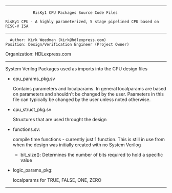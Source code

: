 ****************************************************************************************

				RisKy1 CPU Packages Source Code Files

    RisKy1 CPU - A highly parameterized, 5 stage pipelined CPU based on RISC-V ISA
----------------------------------------------------------------------------------------

      Author: Kirk Weedman (kirk@hdlexpress.com)
    Position: Design/Verification Engineer (Project Owner)
Organization: HDLexpress.com

----------------------------------------------------------------------------------------

System Verilog Packages used as imports into the CPU design files
- cpu_params_pkg.sv

   Contains parameters and localparams. In general localparams are based on parameters and
   shouldn't be changed by the user.  Paameters in this file can typically be changed by
   the user unless noted otherwise.

- cpu_struct_pkg.sv

   Structures that are used throught the design

- functions.sv:

   compile time functions - currently just 1 function. This is still in use
   from when the design was initially created with no System Verilog
   - bit_size(): Determines the number of bits required to hold a specific value

- logic_params_pkg:

   localparams for TRUE, FALSE, ONE, ZERO

****************************************************************************************
